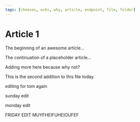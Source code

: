 ```yaml
---
tags: [cheeses, ecks, why, article, endpoint, file, folder]
---
```


# Article 1

The beginning of an awesome article...

The continuation of a placeholder article...

Adding more here because why not?

This is the second addition to this file today.

editing for tom
again

sunday edit

monday edit


FRIDAY EDIT MUYFHEIFUHEIOUFEF